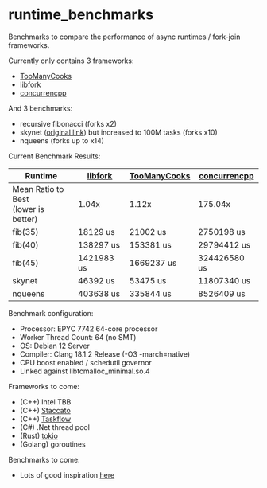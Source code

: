 # runtime_benchmarks
Benchmarks to compare the performance of async runtimes / fork-join frameworks.

Currently only contains 3 frameworks:
- [TooManyCooks](https://github.com/tzcnt/TooManyCooks)
- [libfork](https://github.com/ConorWilliams/libfork)
- [concurrencpp](https://github.com/David-Haim/concurrencpp)

And 3 benchmarks:
- recursive fibonacci (forks x2)
- skynet ([original link](https://github.com/atemerev/skynet)) but increased to 100M tasks (forks x10)
- nqueens (forks up to x14)

Current Benchmark Results:

| Runtime | [libfork](https://github.com/ConorWilliams/libfork) | [TooManyCooks](https://github.com/tzcnt/TooManyCooks) | [concurrencpp](https://github.com/David-Haim/concurrencpp) |
| --- | --- | --- | --- |
| Mean Ratio to Best<br>(lower is better) | 1.04x | 1.12x | 175.04x |
| fib(35) | 18129 us | 21002 us | 2750198 us |
| fib(40) | 138297 us | 153381 us | 29794412 us |
| fib(45) | 1421983 us | 1669237 us | 324426580 us |
| skynet | 46392 us | 53475 us | 11807340 us |
| nqueens | 403638 us | 335844 us | 8526409 us |

Benchmark configuration:
- Processor: EPYC 7742 64-core processor
- Worker Thread Count: 64 (no SMT)
- OS: Debian 12 Server
- Compiler: Clang 18.1.2 Release (-O3 -march=native)
- CPU boost enabled / schedutil governor
- Linked against libtcmalloc_minimal.so.4

Frameworks to come:
- (C++) Intel TBB
- (C++) [Staccato](https://github.com/rkuchumov/staccato)
- (C++) [Taskflow](https://github.com/taskflow/taskflow)
- (C#) .Net thread pool
- (Rust) [tokio](https://github.com/tokio-rs/tokio)
- (Golang) goroutines

Benchmarks to come:
- Lots of good inspiration [here](https://github.com/ConorWilliams/libfork/tree/main/bench/source)
